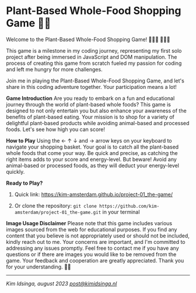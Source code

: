 # Plant-Based Whole-Food Shopping Game :seedling::shopping_cart:
Welcome to the Plant-Based Whole-Food Shopping Game! :watermelon::tomato::broccoli:	:peanuts::onion::grapes:

This game is a milestone in my coding journey, representing my first solo project after being immersed in JavaScript and DOM manipulation. The process of creating this game from scratch fueled my passion for coding and left me hungry for more challenges.

Join me in playing the Plant-Based Whole-Food Shopping Game, and let's share in this coding adventure together. Your participation means a lot!

**Game Introduction**
Are you ready to embark on a fun and educational journey through the world of plant-based whole foods? This game is designed to not only entertain you but also enhance your awareness of the benefits of plant-based eating. Your mission is to shop for a variety of delightful plant-based products while avoiding animal-based and processed foods. Let's see how high you can score!

**How to Play** 
Using the &larr; &uarr; &darr; and &rarr; arrow keys on your keyboard to navigate your shopping basket. Your goal is to catch all the plant-based whole foods that come your way. Be quick and precise, as catching the right items adds to your score and energy-level. But beware! Avoid any animal-based or processed foods, as they will deduct your energy-level quickly.

**Ready to Play?**
1. Quick link: https://kim-amsterdam.github.io/project-01_the-game/

2. Or clone the repository: `git clone https://github.com/kim-amsterdam/project-01_the-game.git` in your terminal

**Image Usage Disclaimer**
Please note that this game includes various images sourced from the web for educational purposes. If you find any content that you believe is not appropriately used or should not be included, kindly reach out to me. Your concerns are important, and I'm committed to addressing any issues promptly. Feel free to contact me if you have any questions or if there are images you would like to be removed from the game. Your feedback and cooperation are greatly appreciated. Thank you for your understanding. :pray::seedling:


-----------------------------
*Kim Idsinga, august 2023*
*post@kimidsinga.nl*